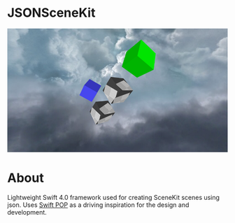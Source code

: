 # JSONSceneKit

<p align="center">
  <img src="https://github.com/PJCSpencer/JSONSceneKit/blob/master/thumbnail.png" alt="JSONSceneKit Sample App"/>
</p>

# About
Lightweight Swift 4.0 framework used for creating SceneKit scenes using json. Uses <a href="https://developer.apple.com/videos/play/wwdc2015/408/" target="_blank">Swift POP</a> as a driving inspiration for the design and development.
